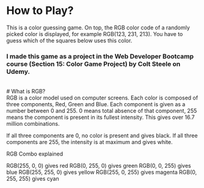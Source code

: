 # How to Play?

This is a color guessing game. On top, the RGB color code of a randomly picked color is displayed, for example RGB(123, 231, 213). You have to guess which of the squares below uses this color.
<br>
### I made this game as a project in the Web Developer Bootcamp course (Section 15: Color Game Project) by Colt Steele on Udemy.
<br>
# What is RGB?
<br>
RGB is a color model used on computer screens. Each color is composed of three components, Red, Green and Blue. Each component is given as a number between 0 and 255. 0 means total absence of that component, 255 means the component is present in its fullest intensity. This gives over 16.7 million combinations.

If all three components are 0, no color is present and gives black. If all three components are 255, the intensity is at maximum and gives white.

RGB Combo explained

RGB(255, 0, 0) gives red
RGB(0, 255, 0) gives green
RGB(0, 0, 255) gives blue
RGB(255, 255, 0) gives yellow
RGB(255, 0, 255) gives magenta
RGB(0, 255, 255) gives cyan
